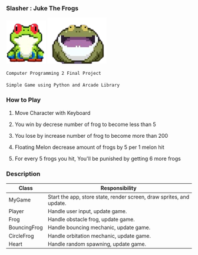 ### Slasher : Juke The Frogs

![alt text](https://raw.githubusercontent.com/patdpat/slasher/master/images/frog/frog1.png)
![alt text](https://raw.githubusercontent.com/patdpat/slasher/master/images/frog/frog4.png)

    Computer Programming 2 Final Project

    Simple Game using Python and Arcade Library

### How to Play

1.  Move Character with Keyboard

2.  You win by decrese number of frog to become less than 5

3.  You lose by increase number of frog to become more than 200

4.  Floating Melon decrease amount of frogs by 5 per 1 melon hit

5.  For every 5 frogs you hit, You'll be punished by getting 6 more frogs

### Description

| Class        | Responsibility                                                       |
| ------------ | -------------------------------------------------------------------- |
| MyGame       | Start the app, store state, render screen, draw sprites, and update. |
| Player       | Handle user input, update game.                                      |
| Frog         | Handle obstacle frog, update game.                                   |
| BouncingFrog | Handle bouncing mechanic, update game.                               |
| CircleFrog   | Handle orbitation mechanic, update game.                             |
| Heart        | Handle random spawning, update game.                                 |
